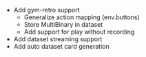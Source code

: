 - Add gym-retro support
    - Generalize action mapping (env.buttons)
    - Store MultiBinary in dataset
    - Add support for play without recording
- Add dataset streaming support
- Add auto dataset card generation